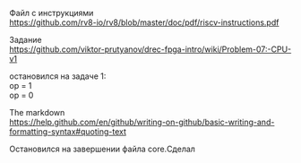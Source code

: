 Файл с инструкциями  
https://github.com/rv8-io/rv8/blob/master/doc/pdf/riscv-instructions.pdf

Задание  
https://github.com/viktor-prutyanov/drec-fpga-intro/wiki/Problem-07:-CPU-v1

остановился на задаче 1:  
op = 1  
op = 0

The markdown  
https://help.github.com/en/github/writing-on-github/basic-writing-and-formatting-syntax#quoting-text

Остановился на завершении файла core.Сделал
